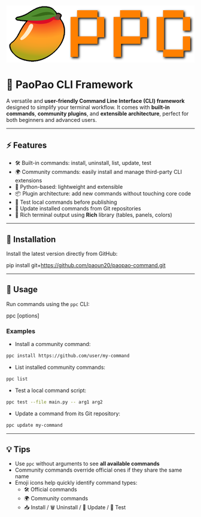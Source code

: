 
![PaoPao Logo](./docs/ppc_icon.png)

# 🥭 PaoPao CLI Framework
A versatile and **user-friendly Command Line Interface (CLI) framework** designed to simplify your terminal workflow.
It comes with **built-in commands**, **community plugins**, and **extensible architecture**, perfect for both beginners and advanced users.

---

## ⚡ Features
- 🛠️ Built-in commands: install, uninstall, list, update, test  
- 🌍 Community commands: easily install and manage third-party CLI extensions  
- 🐍 Python-based: lightweight and extensible  
- 📦 Plugin architecture: add new commands without touching core code  
- 🧪 Test local commands before publishing  
- 🔄 Update installed commands from Git repositories  
- 📝 Rich terminal output using **Rich** library (tables, panels, colors)

---

## 🥭 Installation
Install the latest version directly from GitHub:

pip install git+https://github.com/paoun20/paopao-command.git

---

## 🚀 Usage
Run commands using the `ppc` CLI:

ppc <command> [options]

### Examples
- Install a community command:  
```bash
ppc install https://github.com/user/my-command
```
- List installed community commands:  
```bash
ppc list
```
- Test a local command script:  
```bash
ppc test --file main.py -- arg1 arg2
```
- Update a command from its Git repository:  
```bash
ppc update my-command
```

---

## 💡 Tips
- Use `ppc` without arguments to see **all available commands**  
- Community commands override official ones if they share the same name  
- Emoji icons help quickly identify command types:  
  - 🛠️ Official commands  
  - 🌍 Community commands  
  - 📥 Install / 🗑️ Uninstall / 🔄 Update / 🧪 Test  
